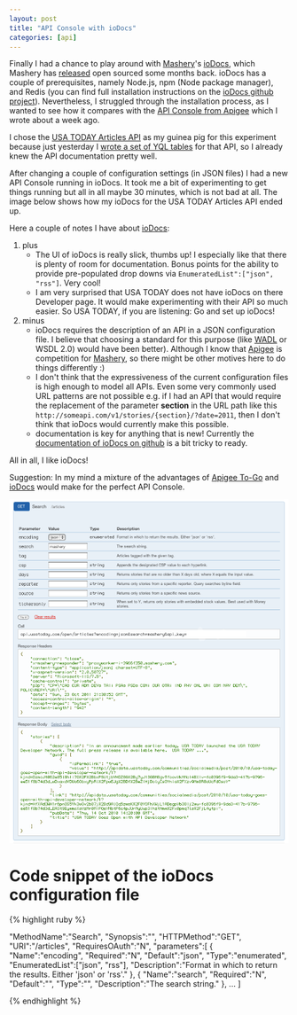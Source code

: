 ```yaml
---
layout: post
title: "API Console with ioDocs"
categories: [api]
---
```


Finally I had a chance to play around with [Mashery][mashery]'s [ioDocs][], which Mashery has [released](http://mashery.com/press/release/iodocs.html) open sourced some months back. ioDocs has a couple of prerequisites, namely Node.js, npm (Node package manager), and Redis (you can find full installation instructions on the [ioDocs github project][ioDocs_source]). Nevertheless, I struggled through the installation process, as I wanted to see how it compares with the [API Console from Apigee](http://spier.hu/2011/10/apigee-console-for-rubygems-api/) which I wrote about a week ago.

I chose the [USA TODAY Articles API](http://developer.usatoday.com/docs/read/articles) as my guinea pig for this experiment because just yesterday I [wrote a set of YQL tables](http://bit.ly/otN0XX) for that API, so I already knew the API documentation pretty well.

After changing a couple of configuration settings (in JSON files) I had a new API Console running in ioDocs. It took me a bit of experimenting to get things running but all in all maybe 30 minutes, which is not bad at all. The image below shows how my ioDocs for the USA TODAY Articles API ended up.

Here a couple of notes I have about [ioDocs][]:

1. plus
	- The UI of ioDocs is really slick, thumbs up! I especially like that there is plenty of room for documentation. Bonus points for the ability to provide pre-populated drop downs via `EnumeratedList":["json", "rss"]`. Very cool!
	- I am very surprised that USA TODAY does not have ioDocs on there Developer page. It would make experimenting with their API so much easier. So USA TODAY, if you are listening: Go and set up ioDocs!
2. minus
	- ioDocs requires the description of an API in a JSON configuration file. I believe that choosing a standard for this purpose (like [WADL](http://wadl.java.net) or WSDL 2.0) would have been better). Although I know that [Apigee][apigee] is competition for [Mashery][mashery], so there might be other motives here to do things differently :)
	- I don't think that the expressiveness of the current configuration files is high enough to model all APIs. Even some very commonly used URL patterns are not possible e.g. if I had an API that would require the replacement of the parameter **section** in the URL path like this `http://someapi.com/v1/stories/{section}/?date=2011`, then I don't think that ioDocs would currently make this possible.
	- documentation is key for anything that is new! Currently the [documentation of ioDocs on github][ioDocs_source] is a bit tricky to ready.
	
All in all, I like ioDocs! 

Suggestion: In my mind a mixture of the advantages of [Apigee To-Go][apigee_togo] and [ioDocs][] would make for the perfect API Console.


![Experiment with ioDocs for USA TODAY Articles API](/images/iodocs_usatoday.png "Experiment with ioDocs for USA TODAY Articles API")

# Code snippet of the ioDocs configuration file

{% highlight ruby %}

"MethodName":"Search",
"Synopsis":"",
"HTTPMethod":"GET",
"URI":"/articles",
"RequiresOAuth":"N",
"parameters":[
   {
			"Name":"encoding",
			"Required":"N",
			"Default":"json",
			"Type":"enumerated",
			"EnumeratedList":["json", "rss"],
			"Description":"Format in which to return the results. Either 'json' or 'rss'."
   },
   {
			"Name":"search",
			"Required":"N",
			"Default":"",
			"Type":"",
			"Description":"The search string."
   },
	 ...
]

{% endhighlight %}


[mashery]: http://mashery.com
[ioDocs]: http://developer.mashery.com/iodocs
[ioDocs_source]: https://github.com/mashery/iodocs
[apigee]: http://apigee.com
[apigee_togo]: http://apigee.com/about/products_togo.html